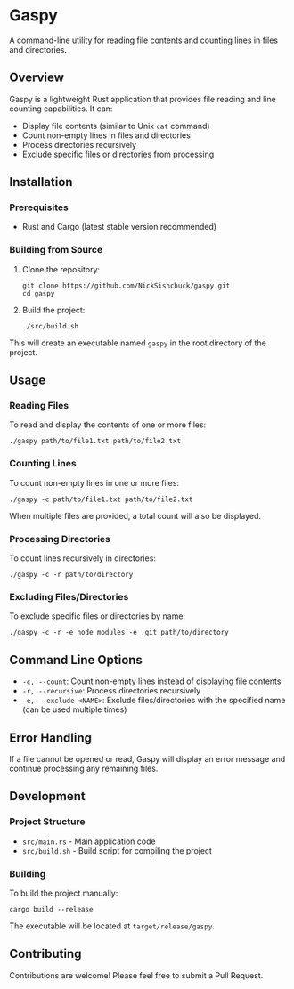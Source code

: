 # Gaspy

A command-line utility for reading file contents and counting lines in files and directories.

## Overview

Gaspy is a lightweight Rust application that provides file reading and line counting capabilities. It can:

- Display file contents (similar to Unix `cat` command)
- Count non-empty lines in files and directories
- Process directories recursively
- Exclude specific files or directories from processing

## Installation

### Prerequisites

- Rust and Cargo (latest stable version recommended)

### Building from Source

1. Clone the repository:
   ```
   git clone https://github.com/NickSishchuck/gaspy.git
   cd gaspy
   ```

2. Build the project:
   ```
   ./src/build.sh
   ```

This will create an executable named `gaspy` in the root directory of the project.

## Usage

### Reading Files

To read and display the contents of one or more files:

```
./gaspy path/to/file1.txt path/to/file2.txt
```

### Counting Lines

To count non-empty lines in one or more files:

```
./gaspy -c path/to/file1.txt path/to/file2.txt
```

When multiple files are provided, a total count will also be displayed.

### Processing Directories

To count lines recursively in directories:

```
./gaspy -c -r path/to/directory
```

### Excluding Files/Directories

To exclude specific files or directories by name:

```
./gaspy -c -r -e node_modules -e .git path/to/directory
```

## Command Line Options

- `-c, --count`: Count non-empty lines instead of displaying file contents
- `-r, --recursive`: Process directories recursively
- `-e, --exclude <NAME>`: Exclude files/directories with the specified name (can be used multiple times)

## Error Handling

If a file cannot be opened or read, Gaspy will display an error message and continue processing any remaining files.

## Development

### Project Structure

- `src/main.rs` - Main application code
- `src/build.sh` - Build script for compiling the project

### Building

To build the project manually:

```
cargo build --release
```

The executable will be located at `target/release/gaspy`.

## Contributing

Contributions are welcome! Please feel free to submit a Pull Request.
